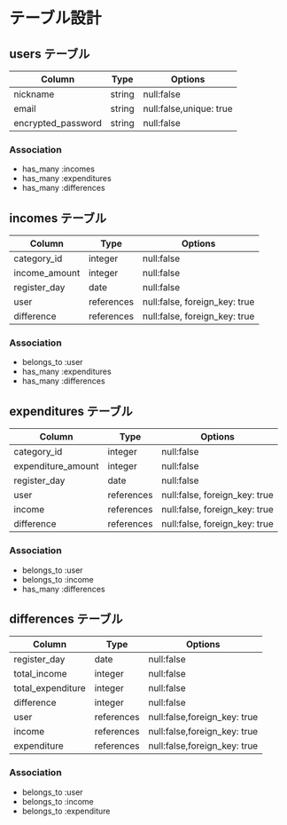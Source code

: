 # テーブル設計

## users テーブル
| Column             | Type   | Options                 | 
| ------------------ | ------ | ----------------------- | 
| nickname           | string | null:false              | 
| email              | string | null:false,unique: true | 
| encrypted_password | string | null:false              | 

### Association
- has_many :incomes
- has_many :expenditures
- has_many :differences

## incomes テーブル
| Column        | Type       | Options                       | 
| ------------- | ---------- | ----------------------------- | 
| category_id   | integer    | null:false                    | 
| income_amount | integer    | null:false                    | 
| register_day  | date       | null:false                    | 
| user          | references | null:false, foreign_key: true | 
| difference    | references | null:false, foreign_key: true | 

### Association
- belongs_to :user
- has_many :expenditures
- has_many :differences

## expenditures テーブル
| Column             | Type       | Options                       | 
| ------------------ | ---------- | ----------------------------- | 
| category_id        | integer    | null:false                    | 
| expenditure_amount | integer    | null:false                    | 
| register_day       | date       | null:false                    | 
| user               | references | null:false, foreign_key: true | 
| income             | references | null:false, foreign_key: true | 
| difference         | references | null:false, foreign_key: true | 

### Association
- belongs_to :user
- belongs_to :income
- has_many :differences

## differences テーブル
| Column            | Type       | Options                      | 
| ----------------- | ---------- | ---------------------------- | 
| register_day      | date       | null:false                   | 
| total_income      | integer    | null:false                   | 
| total_expenditure | integer    | null:false                   | 
| difference        | integer    | null:false                   | 
| user              | references | null:false,foreign_key: true | 
| income            | references | null:false,foreign_key: true | 
| expenditure       | references | null:false,foreign_key: true | 

### Association
- belongs_to :user
- belongs_to :income
- belongs_to :expenditure